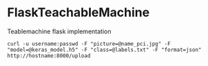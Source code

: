 # FlaskTeachableMachine
Teablemachine flask implementation

```
curl -u username:passwd -F "picture=@name_pci.jpg" -F "model=@keras_model.h5" -F "class=@labels.txt" -F "format=json" http://hostname:8000/upload
```
